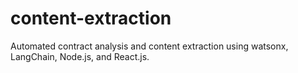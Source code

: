 # content-extraction
Automated contract analysis and content extraction using watsonx, LangChain, Node.js, and React.js. 
